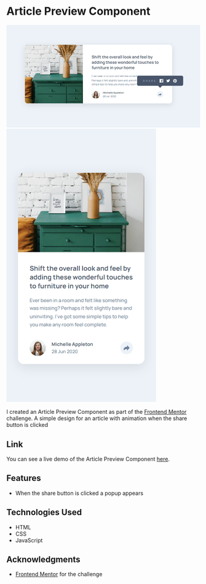# Article Preview Component

![Article Preview Component Desktop Screenshot](images/screenshots/Screenshot_Desktop.png)
![Article Preview Component Mobile Screenshot](images/screenshots/Screenshot_Mobile.png)

I created an Article Preview Component as part of the [Frontend Mentor](https://www.frontendmentor.io/challenges/article-preview-component-dYBN_pYFT) challenge. A simple design for an article with animation when the share button is clicked

## Link

You can see a live demo of the Article Preview Component [here](https://lawrpunk.github.io/article-preview-component/).

## Features

- When the share button is clicked a popup appears

## Technologies Used

- HTML
- CSS
- JavaScript

## Acknowledgments

- [Frontend Mentor](https://www.frontendmentor.io/) for the challenge



